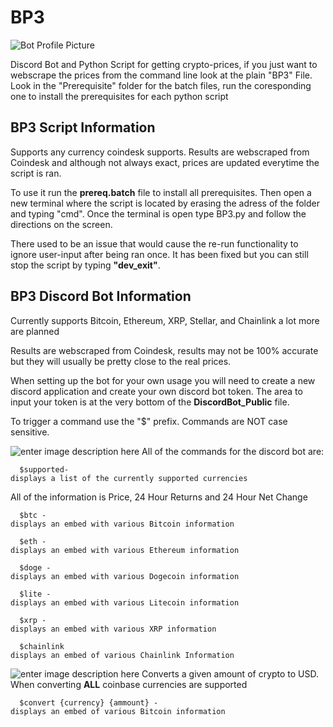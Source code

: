 # BP3

![Bot Profile Picture](https://images-ext-2.discordapp.net/external/hFZr30Jkd-GQ-MjcxGGWcPd8lbA_Raj0YGZnQbZ0Olw/%3Fsize%3D128/https/cdn.discordapp.com/avatars/790680677078532107/07e222e50bb47958248deec3f06858f4.png)

Discord Bot and Python Script for getting crypto-prices, if you just want to webscrape the prices from the command line look at the plain "BP3" File. 
Look in the "Prerequisite" folder for the batch files, run the coresponding one to install the prerequisites for each python script  

## **BP3 Script Information** 
Supports any currency coindesk supports. Results are webscraped from Coindesk and although not always exact, prices are updated everytime the script is ran.  

To use it run the **prereq.batch** file to install all prerequisites. Then open a new terminal where the script is located by erasing the adress of the folder and typing "cmd". 
Once the terminal is open type BP3.py and follow the directions on the screen.

There used to be an issue that would cause the re-run functionality to ignore user-input after being ran once. It has been fixed but you can still stop the script by typing
**"dev_exit"**.

## **BP3 Discord Bot Information**


Currently supports Bitcoin, Ethereum, XRP, Stellar, and Chainlink a lot more are planned

Results are webscraped from Coindesk, results may not be 100% accurate but they will usually be pretty close to the real prices. 

When setting up the bot for your own usage you will need to create a new discord application and create your own discord bot token. The area to input your token is at the very bottom of the **DiscordBot_Public** file.  

To trigger a command use the "$" prefix. Commands are NOT case sensitive.  

![enter image description here](https://i.imgur.com/nQk8ldX.png)
All of the commands for the discord bot are:
  
	  $supported- 
    displays a list of the currently supported currencies 
  
  All of the information is Price, 24 Hour Returns and 24 Hour Net Change
  
	  $btc - 
    displays an embed with various Bitcoin information
  
	  $eth - 
    displays an embed with various Ethereum information  
	  
	  $doge - 
	displays an embed with various Dogecoin information

	  $lite -
	displays an embed with various Litecoin information
	 
	  $xrp - 
    displays an embed with various XRP information
  
	  $chainlink
    displays an embed of various Chainlink Information

![enter image description here](https://i.imgur.com/zJRiC4z.png)
Converts a given amount of crypto to USD. When converting **ALL** coinbase currencies are supported
  
	  $convert {currency} {ammount} - 
    displays an embed of various Bitcoin information
        

